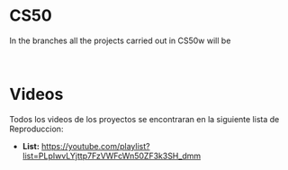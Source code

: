 # CS50

In the branches all the projects carried out in CS50w will be

<br/>

# Videos

Todos los videos de los proyectos se encontraran en la siguiente lista de
Reproduccion:

- **List:** https://youtube.com/playlist?list=PLpIwvLYjttp7FzVWFcWn50ZF3k3SH_dmm
